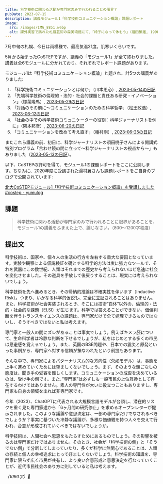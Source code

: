 ```yaml
---
title: 科学技術に関わる活動が専門家のみで行われることの限界？
pubDate: 2023-07-15
description: 講義モジュール1「科学技術コミュニケーション概論」課題レポート
image:
  src: /images/IMG_8851.webp
  alt: 課外実習で訪れた札幌芸術の森美術館にて、「椅子になって休もう」（福田繁雄, 1990）
---
```


7月中旬の札幌、今日は雨模様で、最高気温21度。肌寒いくらいです。

5月から始まったCoSTEPですが、講義の「モジュール1」が全て終わりました。講義は全6モジュールに分かれており、それぞれでレポート課題があります。

モジュール1は「科学技術コミュニケーション概論」と題され、計5つの講義がありました:

1. 「科学技術コミュニケーションとは何か」（川本思心）, [2023-05-14の日記](/2023-05-14/)
2. 「先端科学技術の倫理的・法的・社会的課題と責任ある研究・イノベーション」（標葉隆馬）, [2023-05-29の日記](/2023-05-29/)
3. 「対話のその前に〜コミュニケーションのための科学哲学」（松王政浩）, [2023-06-12の日記](/2023-06-12/)
4. 「社会の中での科学技術コミュニケーターの役割：科学ジャーナリストを例に」（隈本邦彦）, [2023-06-20の日記](/2023-06-20/)
5. 「コミュニケーションを改めて考え直す」（種村剛）, [2023-06-25の日記](/2023-06-25/)

またこれら講義の前、初日に、科学ジャーナリストの須田桃子さんによる開講式特別プログラム「合わせ鏡の間に立って〜科学ジャーナリストの視点から〜」もありました（[2023-05-13の日記](/2023-05-13/)）。

以下、CoSTEPの許可を得て、モジュール1の課題レポートをここに公開します。ちなみに、2020年度に受講された湯村翼さんも課題レポートをご自身のブログで公開されています:

[北大CoSTEPモジュール1「科学技術コミュニケーション概論」を受講しました #costep - yumulog](https://yumulog.hatenablog.com/entry/2020/07/04/123538)

## 課題

> 科学技術に関わる活動が専門家のみで行われることに限界があることを、モジュール1の講義をふまえた上で、論じなさい。（800〜1200字程度）

## 提出文

科学技術は、国家や、個々人の生活の行方を左右する重大な要因となっています。実験や観察による仮説検証を礎とする科学的方法は実に強力なツールで、それを武器にこの数世紀、人類はそれまでの歴史から考えられないほど急速に社会を変化させました。その道具を手放して後戻りすることは、現実には考えられないでしょう。

科学技術を先へ進めるとき、その帰納的推論は不確実性を伴います（Inductive Risk）。つまり、いかなる科学的仮説も、完全に立証されることはありません。また、科学技術が社会実装されるとき、そこには技術”自体”以外の、倫理的・法的・社会的な課題（ELSI）が生じます。科学では答えることができない、価値判断を伴うトランスサイエンスの課題は、専門家だけで全て処理できるものではないし、そうすべきではないと私は考えます。

専門家と一般人の間にズレがあることは事実でしょう。例えばキメラ胚について、生命科学者は冷静な判断を下せるでしょうが、私をはじめとする多くの市民は忌避感を覚えるでしょう。また、英国のBSE問題や、日本での震災と原発といった事例から、専門家へ対する信頼が損なわれたという前提もあります。

そんな中で、専門家によるパターナリズム的な方向性（欠如モデル）は、事態を上手く進めていくためには望ましくないでしょう。まず、そのような頭ごなしの態度は、聞き手の受容を難しくします。コミュニケーションの成否を決めているのは、受け手の側です。また、”専門家”は必ずしも一般市民の上位互換として存在するわけではありません。素人の専門性が大いに役立つこともありますし、専門家も自身の領域を出れば非専門家です。

今年（2023）、ChatGPTに代表される大規模言語モデルが台頭し、潜在的リスクを重く見た専門家達から「6ヶ月間の研究停止」を求めるオープンレターが提示されました。このような議論や意思決定は、一部の専門家だけでなされるべきでしょうか？事実に基づいた冷静な議論が、多様な価値観を持つ人々を交えて行われ、合意が形成されていくべきではないでしょうか。

科学技術は、人間社会へ恩恵をもたらすためにあるものでしょう。その影響を被るのは専門家だけではありません。そのとき、社会が「科学技術の側」と「そうでない側」で分断してしまっていたり、多くが科学に無関心であることは、人類の存続と個人の幸福追求にとって好ましくないでしょう。科学技術の知識を、専門家に限らず広く市民が共有し、より良い合意形成と意思決定を行なっていくことが、近代市民社会のあり方に則していると私は考えます。

_（1090字）🚰_
